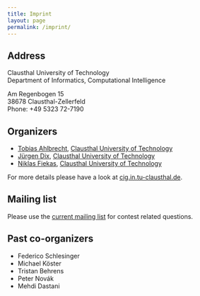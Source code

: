 ```yaml
---
title: Imprint
layout: page
permalink: /imprint/
---
```


Address
-------

Clausthal University of Technology  
Department of Informatics, Computational Intelligence

Am Regenbogen 15  
38678 Clausthal-Zellerfeld  
Phone: +49 5323 72-7190

Organizers
----------

* [Tobias Ahlbrecht](https://www.in.tu-clausthal.de/divisions/cig/cigroot/members/academic-staff/tobias-ahlbrecht-bsc/),
  [Clausthal University of Technology](http://www.tu-clausthal.de/)
* [Jürgen Dix](http://www.in.tu-clausthal.de/divisions/cig/cigroot/members/leader/cigmember-dix/),
  [Clausthal University of Technology](http://www.tu-clausthal.de/)
* [Niklas Fiekas](https://www.in.tu-clausthal.de/divisions/cig/cigroot/members/academic-staff/niklas-fiekas-bsc/),
  [Clausthal University of Technology](http://www.tu-clausthal.de/)

For more details please have a look at [cig.in.tu-clausthal.de](http://cig.in.tu-clausthal.de/).

Mailing list
------------

Please use the [current mailing list](/2016/#mailing-list-for-20152016) for contest related questions.

Past co-organizers
------------------

* Federico Schlesinger
* Michael Köster
* Tristan Behrens
* Peter Novák
* Mehdi Dastani
